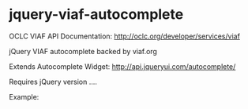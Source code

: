 jquery-viaf-autocomplete
========================

OCLC VIAF API Documentation: http://oclc.org/developer/services/viaf

jQuery VIAF autocomplete backed by viaf.org

Extends Autocomplete Widget:  http://api.jqueryui.com/autocomplete/

Requires jQuery version .... 

Example:

